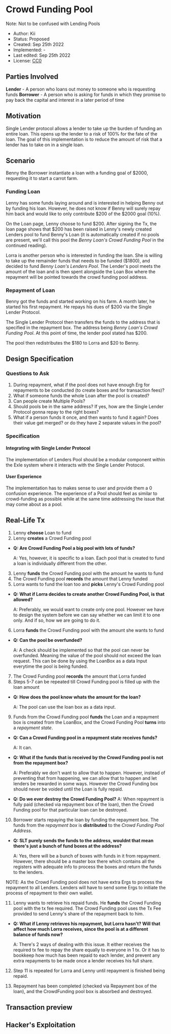 Crowd Funding Pool
===============================
Note: Not to be confused with Lending Pools

* Author: Kii
* Status: Proposed
* Created: Sep 25th 2022
* Implemented: - 
* Last edited: Sep 25th 2022
* License: [CC0](https://creativecommons.org/publicdomain/zero/1.0/)

Parties Involved
----------------
**Lender** -  A person who loans out money to someone who is requesting funds
**Borrower** - A person who is asking for funds in which they promise to pay back the capital and interest in a later period of time

Motivation
----------
Single Lender protocol allows a lender to take up the burden of funding an entire loan. This opens up the lender to a risk of 100% for the fate of the loan. The goal of this implementation is to reduce the amount of risk that a lender has to take on in a single loan.

Scenario
--------
Benny the Borrower instantiate a loan with a funding goal of $2000, requesting it to start a carrot farm.

### Funding Loan
Lenny has some funds laying around and is interested in helping Benny out by funding his loan. However, he does not know if Benny will surely repay him back and would like to only contribute $200 of the $2000 goal (10%).

On the Loan page, Lenny choose to fund $200. After signing the Tx, the loan page shows that $200 has been raised in Lenny's newly created Lenders pool to fund Benny's Loan (it is automatically created if no pools are present, we'll call this pool the *Benny Loan's Crowd Funding Pool* in the continued reading).

Lorra is another person who is interested in funding the loan. She is willing to take up the remainder funds that needs to be funded ($1800), and decided to fund *Benny Loan's Lenders Pool*. The Lender's pool meets the amount of the loan and is then spent alongside the Loan Box where the repayment will be pointed towards the crowd funding pool address.

### Repayment of Loan
Benny got the funds and started working on his farm. A month later, he started his first repayment. He repays his dues of $200 via the Single Lender Protocol.

The Single Lender Protocol then transfers the funds to the address that is specified in the repayment box. The address being *Benny Loan's Crowd Funding Pool*. At this point of time, the lender pool stated has $200.

The pool then redistributes the $180 to Lorra and $20 to Benny.

Design Specification 
-------------
### Questions to Ask
1. During repayment, what if the pool does not have enough Erg for repayments to be conducted (to create boxes and for transaction fees)?
2. What if someone funds the whole Loan after the pool is created?
3. Can people create Multiple Pools?
4. Should pools be in the same address? If yes, how are the Single Lender Protocol gonna repay to the right boxes?
5. What if a person funds it once, and then wants to fund it again? Does their value get merged? or do they have 2 separate values in the pool?

### Specification 
#### **Integrating with Single Lender Protocol**
The implementation of Lenders Pool should be a modular component within the Exle system where it interacts with the Single Lender Protocol.

#### **User Experience**
The implementation has to makes sense to user and provide them a 0 confusion experience. The experience of a Pool should feel as similar to crowd-funding as possible while at the same time addressing the issue that may come about as a pool.

Real-Life Tx
-------------
1. Lenny **choose** Loan to fund
2. Lenny **creates** a Crowd Funding pool
- **Q: Are Crowd Funding Pool a big pool with lots of funds?**

    A: Yes, however, it is specific to a loan. Each pool that is created to fund a loan is individually different from the other. 
3. Lenny **funds** the Crowd Funding pool with the amount he wants to fund
4. The Crowd Funding pool **records** the amount that Lenny funded
5. Lorra wants to fund the loan too and **picks** Lenny's Crowd Funding pool
- **Q: What if Lorra decides to create another Crowd Funding Pool, is that allowed?**

    A: Preferably, we would want to create only one pool. However we have to design the system before we can say whether we can limit it to one only. And if so, how we are going to do it.

6. Lorra **funds** the Crowd Funding pool with the amount she wants to fund
- **Q: Can the pool be overfunded?**

    A: A check should be implemented so that the pool can never be overfunded. Meaning the value of the pool should not exceed the loan request. This can be done by using the LoanBox as a data Input everytime the pool is being funded.

7. The Crowd Funding pool **records** the amount that Lorra funded
8. Steps 5-7 can be repeated till Crowd Funding pool is filled up with the loan amount
- **Q: How does the pool know whats the amount for the loan?**
    
    A: The pool can use the loan box as a data input.

9. Funds from the Crowd Funding pool **funds** the Loan and a repayment box is created from the LoanBox, and the Crowd Funding Pool **turns** into a *repayment state*.
- **Q: Can a Crowd Funding pool in a repayment state receives funds?**
    
    A: It can.

- **Q: What if the funds that is received by the Crowd Funding pool is not from the repayment box?**
    
    A: Preferably we don't want to allow that to happen. However, instead of preventing that from happening, we can allow that to happen and let lenders be rewarded in some ways. However the Crowd Funding box should never be voided until the Loan is fully repaid.

- **Q: Do we ever destroy the Crowd Funding Pool?**
    A: When repayment is fully paid (checked via repayment box of the loan), then the Crowd Funding pool for that particular loan can be destroyed.

10. Borrower starts repaying the loan by funding the repayment box. The funds from the *repayment box* is **distributed** to the *Crowd Funding Pool Address*.
- **Q: SLT purely sends the funds to the address, wouldnt that mean there's just a bunch of fund boxes at the address?**

    A: Yes, there will be a bunch of boxes with funds in it from repayment. However, there should be a master box there which contains all the registers with adequate info to process the boxes and return the funds to the lenders.

NOTE: As the Crowd Funding pool does not have extra Ergs to process the repayment to all Lenders. Lenders will have to send some Ergs to initiate the process of repayment to their own wallet.

11. Lenny wants to retrieve his repaid funds. He **funds** the Crowd Funding pool with the tx fee required. The Crowd Funding pool uses the Tx Fee provided to send Lenny's share of the repayment back to him.
- **Q: What if Lenny retrieves his repayment, but Lorra hasn't? Will that affect how much Lorra receives, since the pool is at a different balance of funds now?**

    A: There's 2 ways of dealing with this issue. It either receives the required tx fee to repay the share equally to everyone in 1 tx. Or it has to bookkeep how much has been repaid to each lender, and prevent any extra repayments to be made once a lender receives his full share.

12. Step 11 is repeated for Lorra and Lenny until repayment is finished being repaid.

13. Repayment has been completed (checked via Repayment box of the loan), and the CrowdFunding pool box is absorbed and destroyed.


Transaction preview
-------------------



Hacker's Exploitation
--------------------